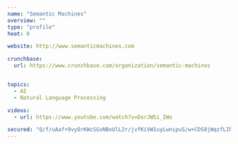 ```yaml
---
name: "Semantic Machines"
overview: ""
type: "profile"
heat: 0

website: http://www.semanticmachines.com

crunchbase:
  url: https://www.crunchbase.com/organization/semantic-machines


topics:
  - AI
  - Natural Language Processing

videos:
  - url: https://www.youtube.com/watch?v=DxrJWSi_IWo

secured: "Q/f/uAaf+9vyOrKWcSGvNBxUlL2r/jvfKiVW1uyLwnipuS/w+CDS8jWqzfLINi8/ROMCidO8PC3oMvEYkt4n5hqI/tZRblCyQplKfQfhD2rdoVlo1wnQKuBDIy8kTOsUfr6gfYi1qkFoYbuJs6hq28TMo8/GKB2QcPA53c+ICg3huZBrdHtlUFLEwOWII4RbZnFUX5l0YF3bmzwma/wNai+Ic/Ab01h3B1wLE1g/sWGoqBFQxUTCTNvH+TVbtinsyF2LqnS+4gJdMJJ5MyQxGQ==;Euew9WLTrtXYjMQ36uI+Rw=="
---
```


